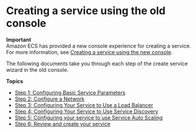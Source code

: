 # Creating a service using the old console<a name="create-service-console-v1"></a>

**Important**  
Amazon ECS has provided a new console experience for creating a service\. For more information, see [Creating a service using the new console](create-service-console-v2.md)\.

The following documents take you through each step of the create service wizard in the old console\.

**Topics**
+ [Step 1: Configuring Basic Service Parameters](basic-service-params.md)
+ [Step 2: Configure a Network](service-configure-network.md)
+ [Step 3: Configuring Your Service to Use a Load Balancer](service-create-loadbalancer.md)
+ [Step 4: Configuring Your Service to Use Service Discovery](service-configure-servicediscovery.md)
+ [Step 5: Configuring your service to use Service Auto Scaling](service-configure-auto-scaling.md)
+ [Step 6: Review and create your service](create-service-review.md)
